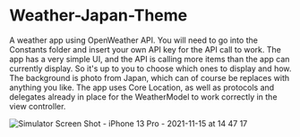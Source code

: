 # Weather-Japan-Theme
A weather app using OpenWeather API. You will need to go into the Constants folder and insert your own API key for the API call to work.
The app has a very simple UI, and the API is calling more items than the app can currently display. So it's up to you to choose which ones to display and how.
The background is photo from Japan, which can of course be replaces with anything you like.
The app uses Core Location, as well as protocols and delegates already in place for the WeatherModel to work correctly in the view controller.

![Simulator Screen Shot - iPhone 13 Pro - 2021-11-15 at 14 47 17](https://user-images.githubusercontent.com/88374940/141742123-3b38a5d4-07e5-4475-b298-98f231665f93.png)
